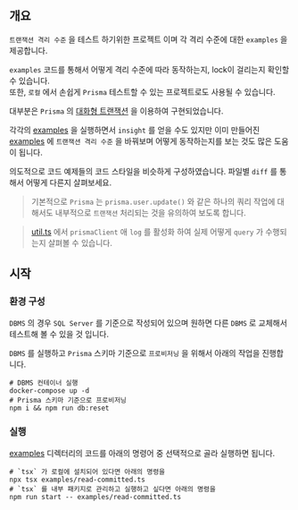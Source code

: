 ## 개요

`트랜잭션 격리 수준` 을 테스트 하기위한 프로젝트 이며 각 격리 수준에 대한 `examples` 을 제공합니다.

`examples` 코드를 통해서 어떻게 격리 수준에 따라 동작하는지, lock이 걸리는지 확인할 수 있습니다.  
또한, `로컬` 에서 손쉽게 `Prisma` 테스트할 수 있는 프로젝트로도 사용될 수 있습니다.

대부분은 `Prisma` 의 [대화형 트랜잭션](https://www.prisma.io/docs/guides/performance-and-optimization/prisma-client-transactions-guide#interactive-transactions) 을 이용하여 구현되었습니다.

각각의 [examples][examples-path] 을 실행하면서 `insight` 를 얻을 수도 있지만 이미 만들어진 [examples][examples-path] 에 `트랜잭션 격리 수준` 을 바꿔보며 어떻게 동작하는지를 보는 것도 많은 도움이 됩니다.

의도적으로 코드 예제들의 코드 스타일을 비슷하게 구성하였습니다. 파일별 `diff` 를 통해서 어떻게 다른지 살펴보세요.

> 기본적으로 `Prisma` 는 `prisma.user.update()` 와 같은 하나의 쿼리 작업에 대해서도 내부적으로 `트랜잭션` 처리되는 것을 유의하여 보도록 합니다.

> [util.ts][util-file] 에서 `prismaClient` 애 `log` 를 활성화 하여 실제 어떻게 `query` 가 수행되는지 살펴볼 수 있습니다.

## 시작

### 환경 구성

`DBMS` 의 경우 `SQL Server` 를 기준으로 작성되어 있으며 원하면 다른 `DBMS` 로 교체해서 테스트해 볼 수 있을 것 입니다.

`DBMS` 를 실행하고 `Prisma` 스키마 기준으로 `프로비저닝` 을 위해서 아래의 작업을 진행합니다.

```shell
# DBMS 컨테이너 실행
docker-compose up -d
# Prisma 스키마 기준으로 프로비저닝
npm i && npm run db:reset
```

### 실행

[examples][examples-path] 디렉터리의 코드를 아래의 명령어 중 선택적으로 골라 실행하면 됩니다.

```shell
# `tsx` 가 로컬에 설치되어 있다면 아래의 명령을
npx tsx examples/read-committed.ts
# `tsx` 를 내부 패키지로 관리하고 실행하고 싶다면 아래의 명령을
npm run start -- examples/read-committed.ts
```

[examples-path]: examples
[util-file]: util.ts
